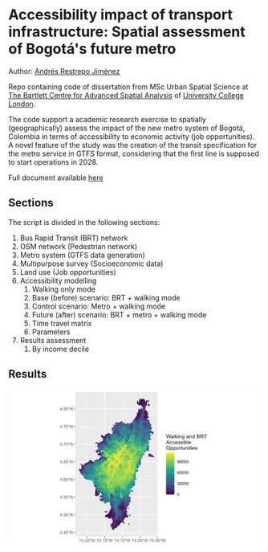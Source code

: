 # Accessibility impact of transport infrastructure: Spatial assessment of Bogotá's future metro

Author: [Andrés Restrepo Jiménez](https://www.linkedin.com/in/andres-restrepo-jimenez/)

Repo containing code of dissertation from MSc Urban Spatial Science at [The Bartlett Centre for Advanced Spatial Analysis](https://www.ucl.ac.uk/bartlett/casa/) of [University College London](https://www.ucl.ac.uk/).

The code support a academic research exercise to spatially (geographically) assess the impact of the new metro system of Bogotá, Colombia in terms of accessibility to economic activity (job opportunities). A novel feature of the study was the creation of the transit specification for the metro service in GTFS format, considering that the first line is supposed to start operations in 2028.

Full document available [here](https://www.researchgate.net/publication/377531023_Accessibility_impact_of_transport_infrastructure_Spatial_assessment_of_Bogota's_future_metro_system)

## Sections
The script is divided in the following sections:

1. Bus Rapid Transit (BRT) network
1. OSM network (Pedestrian network)
1. Metro system (GTFS data generation)
1. Multipurpose survey (Socioeconomic data)
1. Land use (Job opportunities)
1. Accessibility modelling
    1. Walking only mode
    1. Base (before) scenario: BRT + walking mode
    1. Control scenario: Metro + walking mode
    1. Future (after) scenario: BRT + metro + walking mode
    1. Time travel matrix
    1. Parameters
1. Results assessment
    1. By income decile

## Results

![Alt text](Data/Results/Images/Access_BRT_base.png)
